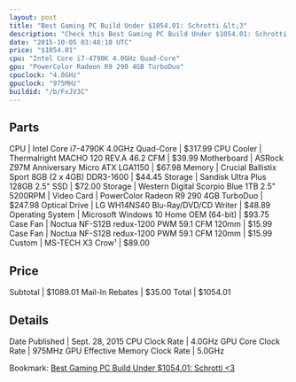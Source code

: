 ```yaml
---
layout: post
title: "Best Gaming PC Build Under $1054.01: Schrotti &lt;3"
description: "Check this Best Gaming PC Build Under $1054.01: Schrotti &lt;3. CPU: Intel Core i7-4790K 4.0GHz Quad-Core, CPU Cooler: Thermalright MACHO 120 REV.A 46.2 CFM, Motherboard: "
date: "2015-10-05 03:48:10 UTC"
price: "$1054.01"
cpu: "Intel Core i7-4790K 4.0GHz Quad-Core"
gpu: "PowerColor Radeon R9 290 4GB TurboDuo"
cpuclock: "4.0GHz"
gpuclock: "975MHz"
buildid: "/b/FxJV3C"
---
```


## Parts

CPU | Intel Core i7-4790K 4.0GHz Quad-Core | $317.99
CPU Cooler | Thermalright MACHO 120 REV.A 46.2 CFM | $39.99
Motherboard | ASRock Z97M Anniversary Micro ATX LGA1150 | $67.98
Memory | Crucial Ballistix Sport 8GB (2 x 4GB) DDR3-1600 | $44.45
Storage | Sandisk Ultra Plus 128GB 2.5" SSD | $72.00
Storage | Western Digital Scorpio Blue 1TB 2.5" 5200RPM | 
Video Card | PowerColor Radeon R9 290 4GB TurboDuo | $247.98
Optical Drive | LG WH14NS40 Blu-Ray/DVD/CD Writer | $48.89
Operating System | Microsoft Windows 10 Home OEM (64-bit) | $93.75
Case Fan | Noctua NF-S12B redux-1200 PWM 59.1 CFM 120mm | $15.99
Case Fan | Noctua NF-S12B redux-1200 PWM 59.1 CFM 120mm | $15.99
Custom | MS-TECH X3 Crow¹ | $89.00

## Price

Subtotal | $1089.01
Mail-In Rebates | $35.00
Total | $1054.01

## Details

Date Published | Sept. 28, 2015
CPU Clock Rate | 4.0GHz
GPU Core Clock Rate | 975MHz
GPU Effective Memory Clock Rate | 5.0GHz

Bookmark: [Best Gaming PC Build Under $1054.01: Schrotti &lt;3](http://pcbuilders.github.io/2015/10/05/best-gaming-pc-build-under-1054-dollars-dot-01-schrotti-3/)
